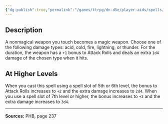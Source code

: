```yaml
---
{"dg-publish":true,"permalink":"/games/ttrpg/dn-d5e/player-aids/spells/level-3/elemental-weapon/","tags":["TTRPG/DND/5e","verbal","somatic","concentration","Spell"],"noteIcon":""}
---
```



## Description
A nonmagical weapon you touch becomes a magic weapon.
Choose one of the following damage types: acid, cold, fire, lightning, or thunder.
For the duration, the weapon has a `+1` bonus to Attack Rolls and deals an extra `1d4` damage of the chosen type when it hits.

## At Higher Levels
When you cast this spell using a spell slot of 5th or 6th level, the bonus to Attack Rolls increases to `+2` and the extra damage increases to `2d4`.
When you use a spell slot of 7th level or higher, the bonus increases to `+3` and the extra damage increases to `3d4`.

---

**Sources:** PHB, page 237
